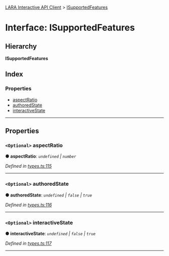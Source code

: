 [LARA Interactive API Client](../README.md) > [ISupportedFeatures](../interfaces/isupportedfeatures.md)

# Interface: ISupportedFeatures

## Hierarchy

**ISupportedFeatures**

## Index

### Properties

* [aspectRatio](isupportedfeatures.md#aspectratio)
* [authoredState](isupportedfeatures.md#authoredstate)
* [interactiveState](isupportedfeatures.md#interactivestate)

---

## Properties

<a id="aspectratio"></a>

### `<Optional>` aspectRatio

**● aspectRatio**: *`undefined` \| `number`*

*Defined in [types.ts:115](../../../lara-typescript/src/interactive-api-client/types.ts#L115)*

___
<a id="authoredstate"></a>

### `<Optional>` authoredState

**● authoredState**: *`undefined` \| `false` \| `true`*

*Defined in [types.ts:116](../../../lara-typescript/src/interactive-api-client/types.ts#L116)*

___
<a id="interactivestate"></a>

### `<Optional>` interactiveState

**● interactiveState**: *`undefined` \| `false` \| `true`*

*Defined in [types.ts:117](../../../lara-typescript/src/interactive-api-client/types.ts#L117)*

___

